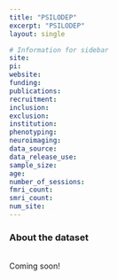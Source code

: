 ```yaml
---
title: "PSILODEP"
excerpt: "PSILODEP"
layout: single

# Information for sidebar
site:
pi:
website:
funding:
publications:
recruitment:
inclusion:
exclusion:
institution:
phenotyping:
neuroimaging:
data_source:
data_release_use:
sample_size:
age:
number_of_sessions:
fmri_count:
smri_count:
num_site:
---
```


### About the dataset
<br>
Coming soon!

